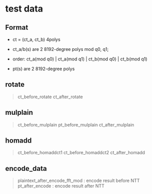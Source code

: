 # test data

## Format
- ct = (ct_a, ct_b) 4polys
- ct_a/b(s) are 2 8192-degree polys mod q0, q1;
- order: ct_a(mod q0) | ct_a(mod q1) | ct_b(mod q0) | ct_b(mod q1)

- pt(s) are 2 8192-degree polys
  

## rotate
> ct_before_rotate
> ct_after_rotate

## mulplain
> ct_before_mulplain
> pt_before_mulplain
> ct_after_mulplain

## homadd
> ct_before_homaddct1
> ct_before_homaddct2
> ct_after_homadd

## encode_data
> plaintext_after_encode_fft_mod : encode result before NTT
> pt_after_encode : encode result after NTT
